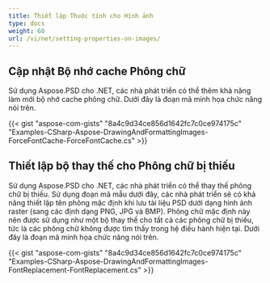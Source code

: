 ```yaml
---
title: Thiết lập Thuộc tính cho Hình ảnh
type: docs
weight: 60
url: /vi/net/setting-properties-on-images/
---
```


## **Cập nhật Bộ nhớ cache Phông chữ**
Sử dụng Aspose.PSD cho .NET, các nhà phát triển có thể thêm khả năng làm mới bộ nhớ cache phông chữ. Dưới đây là đoạn mã minh họa chức năng nói trên.

{{< gist "aspose-com-gists" "8a4c9d34ce856d1642fc7c0ce974175c" "Examples-CSharp-Aspose-DrawingAndFormattingImages-ForceFontCache-ForceFontCache.cs" >}}
## **Thiết lập bộ thay thế cho Phông chữ bị thiếu**
Sử dụng Aspose.PSD cho .NET, các nhà phát triển có thể thay thế phông chữ bị thiếu. Sử dụng đoạn mã mẫu dưới đây, các nhà phát triển sẽ có khả năng thiết lập tên phông mặc định khi lưu tài liệu PSD dưới dạng hình ảnh raster (sang các định dạng PNG, JPG và BMP). Phông chữ mặc định này nên được sử dụng như một bộ thay thế cho tất cả các phông chữ bị thiếu, tức là các phông chữ không được tìm thấy trong hệ điều hành hiện tại. Dưới đây là đoạn mã minh họa chức năng nói trên.

{{< gist "aspose-com-gists" "8a4c9d34ce856d1642fc7c0ce974175c" "Examples-CSharp-Aspose-DrawingAndFormattingImages-FontReplacement-FontReplacement.cs" >}}
